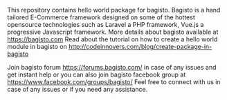 This repository contains hello world package
for bagisto. 
Bagisto is a hand tailored E-Commerce framework designed on some of the hottest opensource technologies such as Laravel a PHP framework, Vue.js a progressive Javascript framework.
More details about bagisto available at https://bagisto.com
Read about the tutorial on how to create a hello world module in bagisto on http://codeinnovers.com/blog/create-package-in-bagisto

Join bagisto forum https://forums.bagisto.com/ in case of any issues and get instant help or you can also join bagisto facebook group at https://www.facebook.com/groups/bagisto/
Feel free to connect with us in case of any issues or if you need any assistance.
